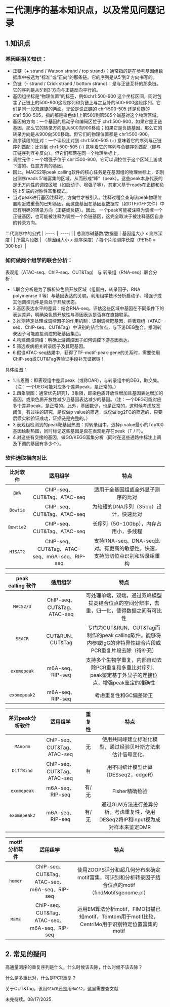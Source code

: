 # 二代测序的基本知识点，以及常见问题记录

## 1.知识点    

### 基因组相关知识：      
- 正链（+ strand / Watson strand / top strand）：通常指的是在参考基因组数据库中被选为“标准”或“正向”的那条链。它的序列是从5'到3'方向书写的。    
- 负链（- strand / Crick strand / bottom strand）：是与正链互补的那条链。它的序列是从5'到3'方向与正链反向平行的。    
- 基因组坐标是“物理位置”的标签，例如chr1:500-900 这个坐标区间，同时包含了正链上的500-900这段序列和负链上与之互补的500-900这段序列。它们是同一段双螺旋的两面。无论是说正链的 chr1:500-505 还是负链的 chr1:500-505，指的都是染色体1上第500到第505个碱基对这个物理区域。    
- 基因的方向：一个基因的启动子和编码区位于 chr1:500-900，如果它是正链基因，那么它的转录方向是从500向900移动；如果它是负链基因，那么它的转录方向是从900向500移动。但它们的物理位置都是 chr1:500-900。    
- 测序读段的比对：一个读段比对到 chr1:500-505 (+) 意味着它的序列与正链序列匹配；比对到 chr1:500-505 (-) 意味着它的序列与负链序列匹配（即与正链序列互补反向）。但它们都落在同一个物理坐标上。    
- 调控元件：一个增强子位于 chr1:500-900，它可以调控位于这个区域上游或下游的、任意方向的基因。     
- 因此，MACS2等peak calling软件的核心任务是在基因组的物理坐标上，识别出测序reads 5'端富集的区域，从而形成“峰”（peak）。这些peak本身代表的是无方向性的调控区域（如启动子、增强子等），其定义基于reads在正链和负链上5'端的对称性富集模式。      
- 当对peak进行基因注释时，方向性才被引入。注释过程会查询该peak物理位置附近或重叠的已知基因，而这些基因在基因组数据库（如GTF/GFF文件）中已有明确的转录方向（正链或负链）。因此，一个peak可能被注释为调控一个正链基因，也可能被注释为调控一个负链基因，这完全取决于被注释基因自身的转录方向。     

二代测序中的公式
| :----: | :----: |
| 总测序碱基数/数据量 | 基因组大小 x  测序深度 |
| 所需片段数 | （基因组大小 x 测序深度）/ 每个片段测序长度（PE150 = 300 bp）|


### 如何做两个组学的联合分析：    
表观组（ATAC-seq、ChIP-seq、CUT&Tag） 与 转录组（RNA-seq）联合分析：    
- 1.联合分析是为了解析染色质开放区域（组蛋白，转录因子，RNA polymerase II 等）与基因表达的关联。利用组学技术分析启动子、增强子或其他调控元件是否处于开放状态。
- 2.基因表达水平的差异：结合RNA-seq，评估这些区域中基因在不同条件下的表达差异，明确染色质开放性与基因表达是否存在直接联系。
- 3.推测特定处理或调控因子的作用机制：识别调控靶基因，将表观组（ATAC-seq、ChIP-seq、CUT&Tag）中识别的结合位点，与下游DEG整合，推测转录因子可能直接调控的靶基因集合。
- 4.构建调控网络：明确上游调控因子如何调控下游基因表达。
- 5.筛选疾病相关转录因子及其靶基因。
- 6.假设ATAC-seq结果中，获得了TF-motif-peak-gene的关系时，需要使用ChIP-seq或CUT&Tag等验证手段补充证据链！

具体绘图：
- 1.韦恩图：即表观组中差异peak（或称DAR），与转录组中的DEG，取交集。（注：一个DEG可能对应多个差异peak，是正常的。）
- 2.四象限图：通常优先研究1，3象限，即染色质开放性增加且基因表达增加的基因，或染色质开放性减少且基因表达减少的基因。（注：一个DEG可能对应多个差异peak，是正常的。此外，基因数少，也是正常的，这时候考虑放宽阈值。有过往的研究，是仅做p value的筛选，或仅做log2FC的筛选的，只要后续实验验证成功，证据链是完整的。）
- 3.表观组检测到的peak靶基因热图：对转录组中，选择p value最小的Top100基因绘制热图，同时标记这些基因是否在表观组存在peak（T / F）。
- 4.对这些有交接的基因，做GO/KEGG富集分析（同时在这些通路中标注上调及下调的基因有多少个）。

### 软件选取横向对比    

|  比对软件   | 适用组学  |  特点 |
| :----: | :----: | :----: |
| `BWA`  | ChIP-seq、CUT&Tag、ATAC-seq | 适用于全基因组或全外显子测序的比对 |
| `Bowtie`  | ChIP-seq、CUT&Tag、ATAC-seq | 为较短的DNA序列（35bp）设计，快速比对 |
| `Bowtie2`  | ChIP-seq、CUT&Tag、ATAC-seq | 长序列（50-100bp），内存占用小，多线程 |
| `HISAT2`  | ChIP-seq、CUT&Tag、ATAC-seq、m6A-seq、RIP-seq | 支持RNA-seq、DNA-seq比对。有更高的敏感性，快速，支持剪切位点识别和转录组重构 |

|  peak calling 软件   | 适用组学  |  特点 |
| :----: | :----: | :----: |
| `MACS2/3`  | ChIP-seq、CUT&Tag、ATAC-seq | 可处理单端，双端，通过双峰模型提高结合位点的空间分辨率，去重，归一化，使得数据之间有可比性 |
| `SEACR`  | CUT&RUN、CUT&Tag | 专门为CUT&RUN、CUT&Tag而制作的peak calling软件。能够将内参或IgG的非特异性结合片段或PCR重复片段去除（待补充） |
| `exomepeak`  | m6A-seq、RIP-seq | 支持多个生物学重复，内部自动去除PCR重复和多重比对序列，peak鉴定基于外显子的连接位点，增强peak鉴定的准确性 |
| `exomepeak2`  | m6A-seq、RIP-seq| 考虑重复性和GC偏差矫正 |

|  差异peak分析软件  | 适用组学  |  重复性 |  特点 |
| :----: | :----: | :----: | :----: |
| `MAnorm`  | ChIP-seq、CUT&Tag、ATAC-seq | 无 | 使用共同峰建立标准化模型，通过经验贝叶斯方法来估计信号变化。 |
| `DiffBind`  | ChIP-seq、CUT&Tag、ATAC-seq  | 有 | 用不同统计模型计算（DESseq2，edgeR） |
| `exomepeak` | m6A-seq、RIP-seq | 有/无 |  Fisher精确检验 |
| `exomepeak2`  | m6A-seq、RIP-seq| 有/无 | 通过GLM方法进行差异分析，考虑重复性，使用DESeq2将IP和input视为成对样本来鉴定DMR |

|  motif分析软件   | 适用组学  |  特点 |
| :----: | :----: | :----: |
| `homer` | ChIP-seq、CUT&Tag、ATAC-seq、m6A-seq、RIP-seq | 使用ZOOPS评分和超几何分布来确定motif富集，可识别和分析转录因子结合位点的motif（findMotifsgenome.pl） |
| `MEME`  | ChIP-seq、CUT&Tag、ATAC-seq、m6A-seq、RIP-seq | 运用EM算法分析motif，FIMO扫描已知motif，Tomtom用于motif比较，CentriMo用于识别特定位置富集的motif |

## 2. 常见的疑问       
高通量测序的重复序列是什么，什么时候该去除，什么时候不该去除？        

什么是多重比对，什么是PCR重复？       

关于CUT&Tag，该用`SEACR`还是用`MACS2`，这里需要查文献      

未完待续。08/17/2025


